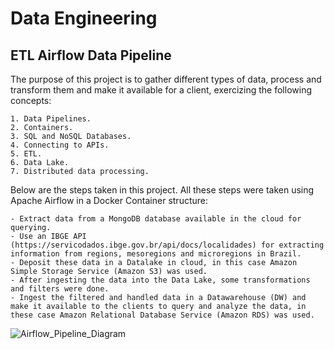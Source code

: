 # Data Engineering

## ETL Airflow Data Pipeline

The purpose of this project is to gather different types of data, process and transform them and make it available for a client, exercizing the following concepts:

    1. Data Pipelines.
    2. Containers.
    3. SQL and NoSQL Databases.
    4. Connecting to APIs.
    5. ETL.
    6. Data Lake.
    7. Distributed data processing.

Below are the steps taken in this project. All these steps were taken using Apache Airflow in a Docker Container structure:

    - Extract data from a MongoDB database available in the cloud for querying.
    - Use an IBGE API (https://servicodados.ibge.gov.br/api/docs/localidades) for extracting information from regions, mesoregions and microregions in Brazil.
    - Deposit these data in a Datalake in cloud, in this case Amazon Simple Storage Service (Amazon S3) was used.
    - After ingesting the data into the Data Lake, some transformations and filters were done.
    - Ingest the filtered and handled data in a Datawarehouse (DW) and make it available to the clients to query and analyze the data, in these case Amazon Relational Database Service (Amazon RDS) was used.


![Airflow_Pipeline_Diagram](https://github.com/alexandre-lm-9/ETL-Airflow-Data-Pipeline/assets/123885726/fb76ee7f-8105-4c4e-9a41-f8d843bfa033)
